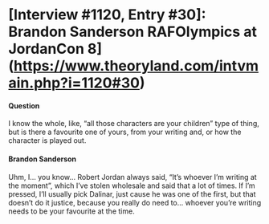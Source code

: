 # [Interview #1120, Entry #30]: Brandon Sanderson RAFOlympics at JordanCon 8](https://www.theoryland.com/intvmain.php?i=1120#30)

#### Question

I know the whole, like, “all those characters are your children” type of thing, but is there a favourite one of yours, from your writing and, or how the character is played out.

#### Brandon Sanderson

Uhm, I… you know… Robert Jordan always said, “It’s whoever I’m writing at the moment”, which I’ve stolen wholesale and said that a lot of times. If I’m pressed, I’ll usually pick Dalinar, just cause he was one of the first, but that doesn’t do it justice, because you really do need to... whoever you’re writing needs to be your favourite at the time.

